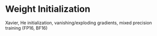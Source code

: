 # Weight Initialization

Xavier, He initialization, vanishing/exploding gradients, mixed precision training (FP16, BF16) 